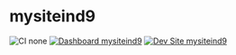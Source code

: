 # mysiteind9

![CI none](https://img.shields.io/badge/ci-none-orange.svg)
[![Dashboard mysiteind9](https://img.shields.io/badge/dashboard-mysiteind9-yellow.svg)](https://dashboard.pantheon.io/sites/db8bd146-3685-4eb8-b380-30c82e320c93#dev/code)
[![Dev Site mysiteind9](https://img.shields.io/badge/site-mysiteind9-blue.svg)](http://dev-mysiteind9.pantheonsite.io/)